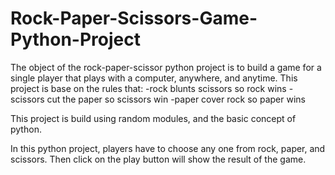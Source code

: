 # Rock-Paper-Scissors-Game-Python-Project

The object of the rock-paper-scissor python project is to build a game for a single player that plays with a computer, anywhere, and anytime. 
This project is base on the rules that:
-rock blunts scissors so rock wins
-scissors cut the paper so scissors win
-paper cover rock so paper wins

This project is build using random modules, and the basic concept of python.

In this python project, players have to choose any one from rock, paper, and scissors. Then click on the play button will show the result of the game.
